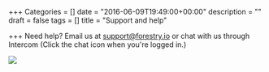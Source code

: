 +++
Categories = []
date = "2016-06-09T19:49:00+00:00"
description = ""
draft = false
tags = []
title = "Support and help"

+++
Need help? Email us at [support@forestry.io](mailto:support@forestry.io) or chat with us through Intercom (Click the chat icon when you're logged in.)

![](/docs/assets/images/forestry-support-3.jpg)
